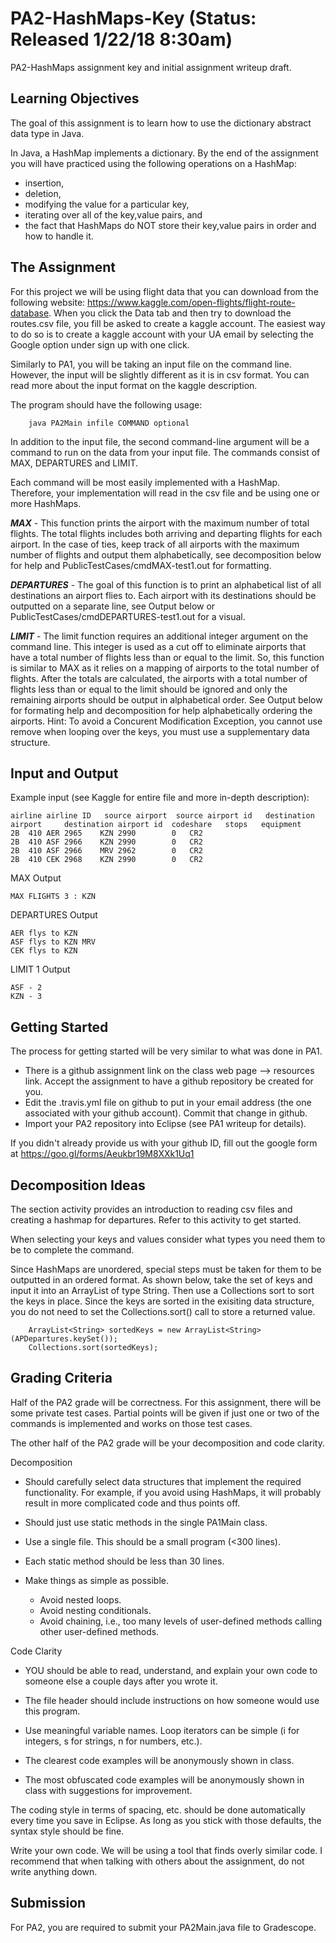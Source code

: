 # PA2-HashMaps-Key (Status: Released 1/22/18 8:30am)
PA2-HashMaps assignment key and initial assignment writeup draft.

## Learning Objectives

The goal of this assignment is to learn how to use the dictionary abstract 
data type in Java.  

In Java, a HashMap implements a dictionary.  By the end of the assignment 
you will have practiced using the following operations on a HashMap:
  * insertion,
  * deletion,
  * modifying the value for a particular key,
  * iterating over all of the key,value pairs, and
  * the fact that HashMaps do NOT store their key,value pairs in order 
    and how to handle it.

## The Assignment

For this project we will be using flight data that you can download from 
the following website: 
https://www.kaggle.com/open-flights/flight-route-database.
When you click the Data tab and then try to download the routes.csv
file, you fill be asked to create a kaggle account.
The easiest way to do so is to create a kaggle account with your UA email by 
selecting the Google option under sign up with one click. 

Similarly to PA1, you will be taking an input file on the command line. 
However, the input will be slightly different as it is in csv format. 
You can read more about the input format on the kaggle description. 

The program should have the following usage:
```
    java PA2Main infile COMMAND optional
```
In addition to the input file, the second command-line argument will be a 
command to run on the data from your input file. The commands consist of 
MAX, DEPARTURES and LIMIT. 

Each command will be most easily implemented with a HashMap.  Therefore,
your implementation will read in the csv file and be using one
or more HashMaps.

***MAX*** - This function prints the airport with the maximum number 
of total flights.  The total flights includes both arriving 
and departing flights for each airport.  In the case of ties, keep 
track of all airports with the maximum number of flights
and output them alphabetically, see decomposition below for 
help and PublicTestCases/cmdMAX-test1.out for formatting. 

***DEPARTURES*** - The goal of this function is to print an alphabetical 
list of all destinations an airport flies to. Each airport with its 
destinations should be outputted on a separate line, see Output below 
or PublicTestCases/cmdDEPARTURES-test1.out for a visual. 
    

***LIMIT*** - The limit function requires an additional integer argument 
on the command line.  This integer is used as a cut off to eliminate 
airports that have a total number of flights less than or equal to the limit. 
So, this function is similar to MAX as it relies on a mapping of airports to 
the total number of flights. After the totals are calculated, the airports 
with a total number of flights less than or equal to the limit should be 
ignored and only the remaining airports should be output in alphabetical order. 
See Output below for formating help and decomposition for help alphabetically 
ordering the airports.
Hint: To avoid a Concurent Modification Exception, you cannot use remove 
when looping over the keys, you must use a supplementary data structure. 

    
## Input and Output
Example input (see Kaggle for entire file and more in-depth description):
```
airline	airline ID	 source airport	 source airport id	 destination airport	 destination airport id	 codeshare	 stops	 equipment
2B	410	AER	2965	KZN	2990		0	CR2
2B	410	ASF	2966	KZN	2990		0	CR2
2B	410	ASF	2966	MRV	2962		0	CR2
2B	410	CEK	2968	KZN	2990		0	CR2
```

MAX Output 
```
MAX FLIGHTS 3 : KZN
```

DEPARTURES Output 
```
AER flys to KZN
ASF flys to KZN MRV
CEK flys to KZN
```

LIMIT 1 Output 
```
ASF - 2
KZN - 3
```

## Getting Started

The process for getting started will be very similar to what was done in PA1.
* There is a github assignment link on the class web page --> resources link.
  Accept the assignment to have a github repository be created for you.
* Edit the .travis.yml file on github to put in your email address (the one
  associated with your github account).  Commit that change in github.
* Import your PA2 repository into Eclipse (see PA1 writeup for details).

If you didn't already provide us with your github ID,
fill out the google form at https://goo.gl/forms/Aeukbr19M8XXk1Uq1

## Decomposition Ideas

The section activity provides an introduction to reading csv files and
creating a hashmap for departures. Refer to this activity to get started. 

When selecting your keys and values consider what types you need them to be
to complete the command. 

Since HashMaps are unordered, special steps must be taken for them to be 
outputted in an ordered format. As shown below, take the set of keys and 
input it into an ArrayList of type String. Then use a Collections sort to 
sort the keys in place. Since the keys are sorted in the exisiting data 
structure, you do not need to set the Collections.sort() call to store a 
returned value.

```
	ArrayList<String> sortedKeys = new ArrayList<String>(APDepartures.keySet());
	Collections.sort(sortedKeys);
```

## Grading Criteria

Half of the PA2 grade will be correctness.  For this assignment, there
will be some private test cases.  Partial points will be given if just
one or two of the commands is implemented and works on those test cases.

The other half of the PA2 grade will be your decomposition and code clarity.

Decomposition
* Should carefully select data structures that implement the 
  required functionality.  For example, if you avoid using HashMaps,
  it will probably result in more complicated code and thus points off.

* Should just use static methods in the single PA1Main class.

* Use a single file.  This should be a small program (<300 lines).

* Each static method should be less than 30 lines.

* Make things as simple as possible.
  * Avoid nested loops.
  * Avoid nesting conditionals.
  * Avoid chaining, i.e., too many levels of user-defined methods 
    calling other user-defined methods.


Code Clarity
* YOU should be able to read, understand, and explain your own code
to someone else a couple days after you wrote it.

* The file header should include instructions on how someone would
use this program.

* Use meaningful variable names.  Loop iterators can
be simple (i for integers, s for strings, n for numbers, etc.).

* The clearest code examples will be anonymously shown in class.

* The most obfuscated code examples will be anonymously shown in class
with suggestions for improvement.


The coding style in terms of spacing, etc. should be done automatically
every time you save in Eclipse.  As long as you stick with those defaults,
the syntax style should be fine.

Write your own code.  We will be using a tool that finds overly similar code.
I recommend that when talking with others about the assignment, do not write
anything down.

## Submission

For PA2, you are required to submit your PA2Main.java file to Gradescope.

